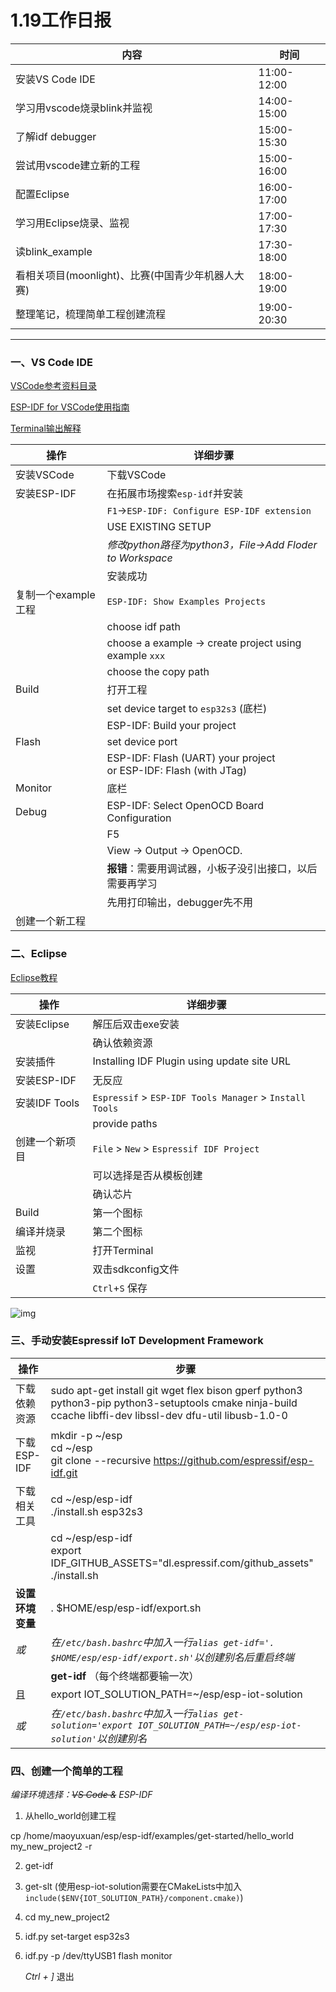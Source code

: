 # 1.19工作日报
| 内容                                              | 时间        |
| ------------------------------------------------- | ----------- |
| 安装VS Code IDE                                   | 11:00-12:00 |
| 学习用vscode烧录blink并监视                       | 14:00-15:00 |
| 了解idf debugger                                  | 15:00-15:30 |
| 尝试用vscode建立新的工程                          | 15:00-16:00 |
| 配置Eclipse                                       | 16:00-17:00 |
| 学习用Eclipse烧录、监视                           | 17:00-17:30 |
| 读blink_example                                   | 17:30-18:00 |
| 看相关项目(moonlight)、比赛(中国青少年机器人大赛) | 18:00-19:00 |
| 整理笔记，梳理简单工程创建流程                    | 19:00-20:30 |

***

### 一、VS Code IDE

[VSCode参考资料目录](https://docs.espressif.com/projects/esp-idf/zh_CN/latest/esp32/get-started/vscode-setup.html)

[ESP-IDF for VSCode使用指南](https://github.com/espressif/vscode-esp-idf-extension/blob/master/docs/tutorial/toc.md)

[Terminal输出解释](https://docs.espressif.com/projects/esp-idf/zh_CN/latest/esp32s3/api-reference/system/log.html)

| 操作                | 详细步骤                                                     |
| ------------------- | ------------------------------------------------------------ |
| 安装VSCode          | 下载VSCode                                                   |
| 安装ESP-IDF         | 在拓展市场搜索`esp-idf`并安装                                |
|                     | `F1`->`ESP-IDF: Configure ESP-IDF extension`                 |
|                     | USE EXISTING SETUP                                           |
|                     | *修改python路径为python3，File->Add Floder to Workspace*     |
|                     | 安装成功                                                     |
| 复制一个example工程 | `ESP-IDF: Show Examples Projects`                            |
|                     | choose idf path                                              |
|                     | choose a example -> create project using example `xxx`       |
|                     | choose the copy path                                         |
| Build               | 打开工程                                                     |
|                     | set device target to `esp32s3` (底栏)                        |
|                     | ESP-IDF: Build your project                                  |
| Flash               | set device port                                              |
|                     | ESP-IDF: Flash (UART) your project <br />or ESP-IDF: Flash (with JTag) |
| Monitor             | 底栏                                                         |
| Debug               | ESP-IDF: Select OpenOCD Board Configuration                  |
|                     | F5                                                           |
|                     | View -> Output -> OpenOCD.                                   |
|                     | **报错**：需要用调试器，小板子没引出接口，以后需要再学习     |
|                     | 先用打印输出，debugger先不用                                 |
| 创建一个新工程      |                                                              |



### 二、Eclipse

[Eclipse教程](https://github.com/espressif/idf-eclipse-plugin/blob/master/README_CN.md)

| 操作           | 详细步骤                                                |
| -------------- | ------------------------------------------------------- |
| 安装Eclipse    | 解压后双击exe安装                                       |
|                | 确认依赖资源                                            |
| 安装插件       | Installing IDF Plugin using update site URL             |
| 安装ESP-IDF    | 无反应                                                  |
| 安装IDF Tools  | `Espressif` > `ESP-IDF Tools Manager` > `Install Tools` |
|                | provide paths                                           |
| 创建一个新项目 | `File` > `New` > `Espressif IDF Project`                |
|                | 可以选择是否从模板创建                                  |
|                | 确认芯片                                                |
| Build          | 第一个图标                                              |
| 编译并烧录     | 第二个图标                                              |
| 监视           | 打开Terminal                                            |
| 设置           | 双击sdkconfig文件                                       |
|                | `Ctrl`+`S` 保存                                         |

![img](https://github.com/espressif/idf-eclipse-plugin/raw/master/docs/images/9_cmake_build.png)



### 三、手动安装Espressif IoT Development Framework

| 操作             | 步骤                                                         |
| ---------------- | ------------------------------------------------------------ |
| 下载依赖资源     | sudo apt-get install git wget flex bison gperf python3 python3-pip python3-setuptools cmake ninja-build ccache libffi-dev libssl-dev dfu-util libusb-1.0-0 |
| 下载ESP-IDF      | mkdir -p ~/esp<br/>cd ~/esp<br/>git clone --recursive https://github.com/espressif/esp-idf.git |
| 下载相关工具     | cd ~/esp/esp-idf<br/>./install.sh esp32s3                    |
|                  | cd ~/esp/esp-idf<br/>export IDF_GITHUB_ASSETS="dl.espressif.com/github_assets"<br/>./install.sh |
| **设置环境变量** | . $HOME/esp/esp-idf/export.sh                                |
| *或*             | *在`/etc/bash.bashrc`中加入一行`alias get-idf='. $HOME/esp/esp-idf/export.sh'`以创建别名后重启终端* |
|                  | **get-idf** （每个终端都要输一次）                           |
| 且               | export IOT_SOLUTION_PATH=~/esp/esp-iot-solution              |
| *或*             | *在`/etc/bash.bashrc`中加入一行`alias get-solution='export IOT_SOLUTION_PATH=~/esp/esp-iot-solution'`以创建别名* |



### 四、创建一个简单的工程

*编译环境选择：~~VS Code &~~ ESP-IDF*

1. 从hello_world创建工程

cp /home/maoyuxuan/esp/esp-idf/examples/get-started/hello_world my_new_project2 -r

2. get-idf

2. get-slt (使用esp-iot-solution需要在CMakeLists中加入`include($ENV{IOT_SOLUTION_PATH}/component.cmake)`)

3. cd my_new_project2

4. idf.py set-target esp32s3

5. idf.py -p /dev/ttyUSB1 flash monitor

   *Ctrl + ]* 退出



